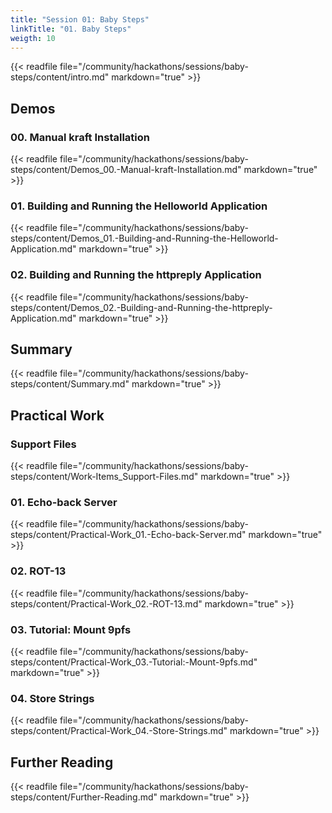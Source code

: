 ```yaml
---
title: "Session 01: Baby Steps"
linkTitle: "01. Baby Steps"
weigth: 10
---
```


{{< readfile file="/community/hackathons/sessions/baby-steps/content/intro.md" markdown="true" >}}

## Demos

### 00. Manual kraft Installation

{{< readfile file="/community/hackathons/sessions/baby-steps/content/Demos_00.-Manual-kraft-Installation.md" markdown="true" >}}

### 01. Building and Running the Helloworld Application

{{< readfile file="/community/hackathons/sessions/baby-steps/content/Demos_01.-Building-and-Running-the-Helloworld-Application.md" markdown="true" >}}

### 02. Building and Running the httpreply Application

{{< readfile file="/community/hackathons/sessions/baby-steps/content/Demos_02.-Building-and-Running-the-httpreply-Application.md" markdown="true" >}}

## Summary

{{< readfile file="/community/hackathons/sessions/baby-steps/content/Summary.md" markdown="true" >}}

## Practical Work

### Support Files

{{< readfile file="/community/hackathons/sessions/baby-steps/content/Work-Items_Support-Files.md" markdown="true" >}}


### 01. Echo-back Server

{{< readfile file="/community/hackathons/sessions/baby-steps/content/Practical-Work_01.-Echo-back-Server.md" markdown="true" >}}

### 02. ROT-13

{{< readfile file="/community/hackathons/sessions/baby-steps/content/Practical-Work_02.-ROT-13.md" markdown="true" >}}

### 03. Tutorial: Mount 9pfs

{{< readfile file="/community/hackathons/sessions/baby-steps/content/Practical-Work_03.-Tutorial:-Mount-9pfs.md" markdown="true" >}}

### 04. Store Strings

{{< readfile file="/community/hackathons/sessions/baby-steps/content/Practical-Work_04.-Store-Strings.md" markdown="true" >}}

## Further Reading

{{< readfile file="/community/hackathons/sessions/baby-steps/content/Further-Reading.md" markdown="true" >}}
